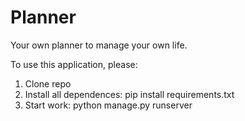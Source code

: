 # Planner
Your own planner to manage your own life.

To use this application, please:
1. Clone repo
2. Install all dependences: pip install requirements.txt 
3. Start work: python manage.py runserver
